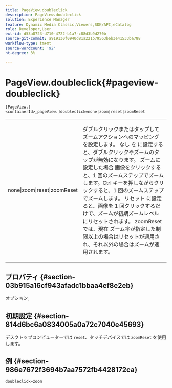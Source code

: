 ```yaml
---
title: PageView.doubleclick
description: PageView.doubleclick
solution: Experience Manager
feature: Dynamic Media Classic,Viewers,SDK/API,eCatalog
role: Developer,User
exl-id: d53a8723-d710-4722-b1a7-c88d3b9d270b
source-git-commit: a919130f0940d81a221b79563b6b3e41533ba788
workflow-type: tm+mt
source-wordcount: '92'
ht-degree: 3%

---
```


# PageView.doubleclick{#pageview-doubleclick}

`[PageView.|<containerId>_pageView.]doubleclick=none|zoom|reset|zoomReset`

<table id="table_942C8BDBDE1B441596987E9E971202E7"> 
 <tbody> 
  <tr> 
   <td colname="col1"> <p> <span class="codeph"> none|zoom|reset|zoomReset </span> </p> </td> 
   <td colname="col2"> <p> ダブルクリックまたはタップしてズームアクションへのマッピングを設定します。 なし </span> を <span class="codeph"> に設定すると、ダブルクリックやズームのタップが無効になります。 <span class="codeph"> ズームに設定した場合 </span> 画像をクリックすると、1 回のズームステップでズームします。Ctrl キーを押しながらクリックすると、1 回のズームステップでズームします。 リセット </span> に設定 <span class="codeph"> ると、画像を 1 回クリックするだけで、ズームが初期ズームレベルにリセットされます。 zoomReset </span> では、現在 <span class="codeph"> ズーム率が指定した制限以上の場合はリセットが適用され、それ以外の場合はズームが適用されます。 </p> </td> 
  </tr> 
 </tbody> 
</table>

## プロパティ {#section-03b915a16cf943afadc1bbaa4ef8e2eb}

オプション。

## 初期設定 {#section-814d6bc6a0834005a0a72c7040e45693}

デスクトップコンピューターでは `reset`、タッチデバイスでは `zoomReset` を使用します。

## 例 {#section-986e7672f3694b7aa7572fb4428172ca}

`doubleclick=zoom`

